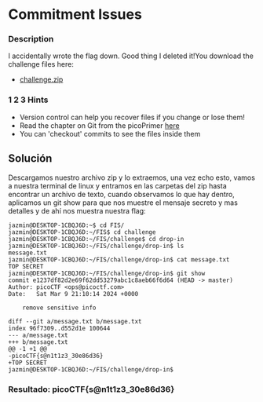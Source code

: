 # Commitment Issues

### Description

I accidentally wrote the flag down. Good thing I deleted it!You download the challenge files here:

- [challenge.zip](https://artifacts.picoctf.net/c_titan/77/challenge.zip)

### 1 2 3 Hints 

* Version control can help you recover files if you change or lose them!
* Read the chapter on Git from the picoPrimer [here](https://primer.picoctf.org/#_git_version_control)
* You can 'checkout' commits to see the files inside them

## Solución

Descargamos nuestro archivo zip y lo extraemos, una vez echo esto, vamos a nuestra terminal de linux y entramos en las carpetas del zip hasta encontrar un archivo de texto, cuando observamos lo que hay dentro, aplicamos un git show para que nos muestre el mensaje secreto y mas detalles y de ahí nos muestra nuestra flag:

```
jazmin@DESKTOP-1CBQJ6D:~$ cd FIS/
jazmin@DESKTOP-1CBQJ6D:~/FIS$ cd challenge
jazmin@DESKTOP-1CBQJ6D:~/FIS/challenge$ cd drop-in
jazmin@DESKTOP-1CBQJ6D:~/FIS/challenge/drop-in$ ls
message.txt
jazmin@DESKTOP-1CBQJ6D:~/FIS/challenge/drop-in$ cat message.txt
TOP SECRET
jazmin@DESKTOP-1CBQJ6D:~/FIS/challenge/drop-in$ git show
commit e1237df82d2e69f62dd53279abc1c8aeb66f6d64 (HEAD -> master)
Author: picoCTF <ops@picoctf.com>
Date:   Sat Mar 9 21:10:14 2024 +0000

    remove sensitive info

diff --git a/message.txt b/message.txt
index 96f7309..d552d1e 100644
--- a/message.txt
+++ b/message.txt
@@ -1 +1 @@
-picoCTF{s@n1t1z3_30e86d36}
+TOP SECRET
jazmin@DESKTOP-1CBQJ6D:~/FIS/challenge/drop-in$
```

### Resultado: picoCTF{s@n1t1z3_30e86d36}